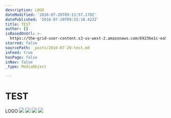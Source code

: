 ```yaml
---
description: LOGO
dateModified: '2016-07-20T09:13:57.178Z'
datePublished: '2016-07-20T09:15:18.423Z'
title: TEST
author: []
isBasedOnUrl: >-
  https://the-grid-user-content.s3-us-west-2.amazonaws.com/69236e1c-ea57-4fbb-9ed3-fdc4463be14b.png
starred: false
sourcePath: _posts/2016-07-20-test.md
inFeed: true
hasPage: false
inNav: false
_type: MediaObject

---
```

# TEST

LOGO
![](https://imgflo.herokuapp.com/graph/vahj1ThiexotieMo/9309907efd6cbdd47bda861079d9a512/croprotate.png?cropheight=2549&cropwidth=3090&degrees=0&input=https%3A%2F%2Fthe-grid-user-content.s3-us-west-2.amazonaws.com%2F69236e1c-ea57-4fbb-9ed3-fdc4463be14b.png&x=103&y=0)
![](https://imgflo.herokuapp.com/graph/vahj1ThiexotieMo/19218e878e0bcdb72dab9d2feba2fdb9/croprotate.png?cropheight=2549&cropwidth=3090&degrees=0&input=https%3A%2F%2Fthe-grid-user-content.s3-us-west-2.amazonaws.com%2F7c758bc3-bc86-4fa5-a632-2b6270bc576a.png&x=103&y=0)
![](https://imgflo.herokuapp.com/graph/vahj1ThiexotieMo/b2be8233a0cff3f071daf9337472e8cc/croprotate.png?cropheight=2549&cropwidth=3090&degrees=0&input=https%3A%2F%2Fthe-grid-user-content.s3-us-west-2.amazonaws.com%2Ffd798c7d-20eb-4c32-9300-a3dbd7c91589.png&x=103&y=0)
![](https://imgflo.herokuapp.com/graph/vahj1ThiexotieMo/433c5295528965aa78773fc16ae898ef/croprotate.png?cropheight=2549&cropwidth=3090&degrees=0&input=https%3A%2F%2Fthe-grid-user-content.s3-us-west-2.amazonaws.com%2F0fd14e31-e045-4929-85bb-77ded8160832.png&x=103&y=0)